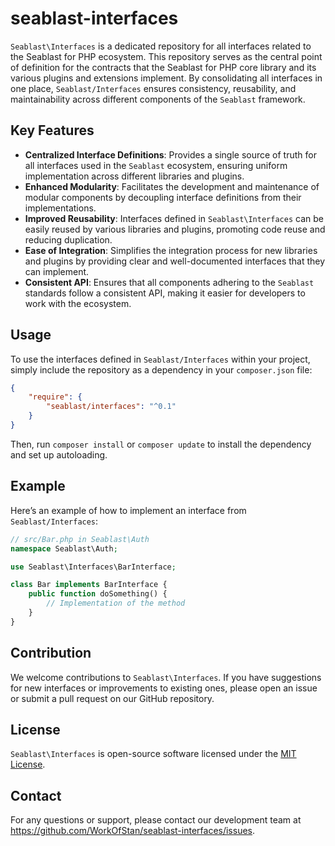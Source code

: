 # seablast-interfaces

`Seablast\Interfaces` is a dedicated repository for all interfaces related to the Seablast for PHP ecosystem. This repository serves as the central point of definition for the contracts that the Seablast for PHP core library and its various plugins and extensions implement.
By consolidating all interfaces in one place, `Seablast/Interfaces` ensures consistency, reusability, and maintainability across different components of the `Seablast` framework.

## Key Features
- **Centralized Interface Definitions**: Provides a single source of truth for all interfaces used in the `Seablast` ecosystem, ensuring uniform implementation across different libraries and plugins.
- **Enhanced Modularity**: Facilitates the development and maintenance of modular components by decoupling interface definitions from their implementations.
- **Improved Reusability**: Interfaces defined in `Seablast\Interfaces` can be easily reused by various libraries and plugins, promoting code reuse and reducing duplication.
- **Ease of Integration**: Simplifies the integration process for new libraries and plugins by providing clear and well-documented interfaces that they can implement.
- **Consistent API**: Ensures that all components adhering to the `Seablast` standards follow a consistent API, making it easier for developers to work with the ecosystem.

## Usage
To use the interfaces defined in `Seablast/Interfaces` within your project, simply include the repository as a dependency in your `composer.json` file:

```json
{
    "require": {
        "seablast/interfaces": "^0.1"
    }
}
```

Then, run `composer install` or `composer update` to install the dependency and set up autoloading.

## Example
Here’s an example of how to implement an interface from `Seablast/Interfaces`:

```php
// src/Bar.php in Seablast\Auth
namespace Seablast\Auth;

use Seablast\Interfaces\BarInterface;

class Bar implements BarInterface {
    public function doSomething() {
        // Implementation of the method
    }
}
```

## Contribution
We welcome contributions to `Seablast\Interfaces`. If you have suggestions for new interfaces or improvements to existing ones, please open an issue or submit a pull request on our GitHub repository.

## License
`Seablast\Interfaces` is open-source software licensed under the [MIT License](LICENSE).

## Contact
For any questions or support, please contact our development team at <https://github.com/WorkOfStan/seablast-interfaces/issues>.
